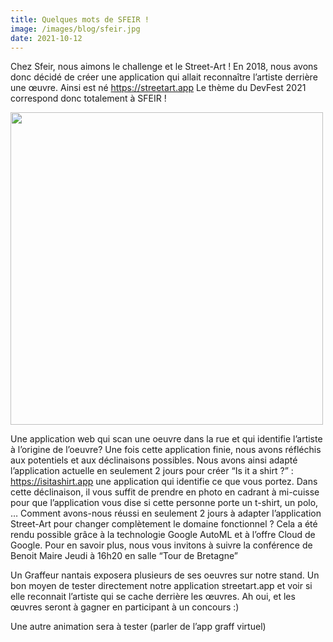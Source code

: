 ```yaml
---
title: Quelques mots de SFEIR !
image: /images/blog/sfeir.jpg
date: 2021-10-12
---
```

Chez Sfeir, nous aimons le challenge et le Street-Art ! 
En 2018, nous avons donc décidé de créer une application qui allait reconnaître l’artiste derrière une œuvre. Ainsi est né https://streetart.app 
Le thème du DevFest 2021 correspond donc totalement à SFEIR ! 

<img src="https://bit.ly/3ozUzL3" style="height:500px;"/>

Une application web qui scan une oeuvre dans la rue et qui identifie l’artiste à l’origine de l’oeuvre?
Une fois cette application finie, nous avons réfléchis aux potentiels et aux déclinaisons possibles. Nous avons ainsi adapté l’application actuelle en seulement 2 jours pour créer “Is it a shirt ?” : https://isitashirt.app une application qui identifie ce que vous portez. Dans cette déclinaison, il vous suffit de prendre en photo en cadrant à mi-cuisse pour que l’application vous dise si cette personne porte un t-shirt, un polo, … Comment avons-nous réussi en seulement 2 jours à adapter l’application Street-Art pour changer complètement le domaine fonctionnel ? Cela a été rendu possible grâce à la technologie Google AutoML et à l’offre Cloud de Google. Pour en savoir plus, nous vous invitons à suivre la conférence de Benoit Maire Jeudi à 16h20 en salle “Tour de Bretagne”

Un Graffeur nantais exposera plusieurs de ses oeuvres sur notre stand. Un bon moyen de tester directement notre application streetart.app et voir si elle reconnait l’artiste qui se cache derrière les œuvres. 
Ah oui, et les œuvres seront à gagner en participant à un concours :) 

Une autre animation sera à tester (parler de l’app graff virtuel)
